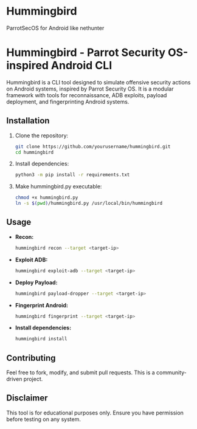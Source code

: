 # Hummingbird
ParrotSecOS for Android like nethunter

# Hummingbird - Parrot Security OS-inspired Android CLI

Hummingbird is a CLI tool designed to simulate offensive security actions on Android systems, inspired by Parrot Security OS. It is a modular framework with tools for reconnaissance, ADB exploits, payload deployment, and fingerprinting Android systems.

## Installation

1. Clone the repository:
   ```bash
   git clone https://github.com/yourusername/hummingbird.git
   cd hummingbird
   ```

2. Install dependencies:
   ```bash
   python3 -m pip install -r requirements.txt
   ```

3. Make hummingbird.py executable:
   ```bash
   chmod +x hummingbird.py
   ln -s $(pwd)/hummingbird.py /usr/local/bin/hummingbird
   ```

## Usage

- **Recon:**
  ```bash
  hummingbird recon --target <target-ip>
  ```

- **Exploit ADB:**
  ```bash
  hummingbird exploit-adb --target <target-ip>
  ```

- **Deploy Payload:**
  ```bash
  hummingbird payload-dropper --target <target-ip>
  ```

- **Fingerprint Android:**
  ```bash
  hummingbird fingerprint --target <target-ip>
  ```

- **Install dependencies:**
  ```bash
  hummingbird install
  ```

## Contributing

Feel free to fork, modify, and submit pull requests. This is a community-driven project.

## Disclaimer

This tool is for educational purposes only. Ensure you have permission before testing on any system.
